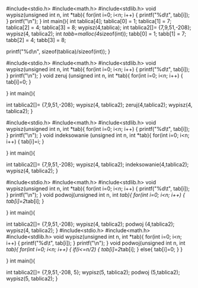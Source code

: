 #include<stdio.h>
#include<math.h>
#include<stdlib.h>
void wypisz(unsigned int n, int *tab){
for(int i=0; i<n; i++)
{
    printf("%d\t", tab[i]);
}
printf("\n");
}
int main(){
int tablica[4];
tablica[0] = 1;
tablica[1] = 7;
tablica[2] = 4;
tablica[3] = 8;
wypisz(4,tablica);
int tablica2[]= {7,9,51,-208};
wypisz(4, tablica2);
int *tabb=malloc(4*sizeof(int));
tabb[0] = 1;
tabb[1] = 7;
tabb[2] = 4;
tabb[3] = 8;

printf("%d\n", sizeof(tablica)/sizeof(int));
}


#include<stdio.h>
#include<math.h>
#include<stdlib.h>
void wypisz(unsigned int n, int *tab){
for(int i=0; i<n; i++)
{
    printf("%d\t", tab[i]);
}
printf("\n");
}
void zeruj (unsigned int n, int *tab){
for(int i=0; i<n; i++)
{
    tab[i]=0;
}

}
int main(){

int tablica2[]= {7,9,51,-208};
wypisz(4, tablica2);
zeruj(4,tablica2);
wypisz(4, tablica2);
}


#include<stdio.h>
#include<math.h>
#include<stdlib.h>
void wypisz(unsigned int n, int *tab){
for(int i=0; i<n; i++)
{
    printf("%d\t", tab[i]);
}
printf("\n");
}
void indeksowanie (unsigned int n, int *tab){
for(int i=0; i<n; i++)
{
    tab[i]=i;
}

}
int main(){

int tablica2[]= {7,9,51,-208};
wypisz(4, tablica2);
indeksowanie(4,tablica2);
wypisz(4, tablica2);
}


#include<stdio.h>
#include<math.h>
#include<stdlib.h>
void wypisz(unsigned int n, int *tab){
for(int i=0; i<n; i++)
{
    printf("%d\t", tab[i]);
}
printf("\n");
}
void podwoj(unsigned int n, int *tab){
for(int i=0; i<n; i++)
{
    tab[i]=2*tab[i];
}

}
int main(){

int tablica2[]= {7,9,51,-208};
wypisz(4, tablica2);
podwoj (4,tablica2);
wypisz(4, tablica2);
}
#include<stdio.h>
#include<math.h>
#include<stdlib.h>
void wypisz(unsigned int n, int *tab){
for(int i=0; i<n; i++)
{
    printf("%d\t", tab[i]);
}
printf("\n");
}
void podwoj(unsigned int n, int *tab){
for(int i=0; i<n; i++)
{
   if(i<=n/2)
   {
           tab[i]=2*tab[i];
   }
else{
    tab[i]=0;
}
}

}
int main(){

int tablica2[]= {7,9,51,-208, 5};
wypisz(5, tablica2);
podwoj (5,tablica2);
wypisz(5, tablica2);
}
